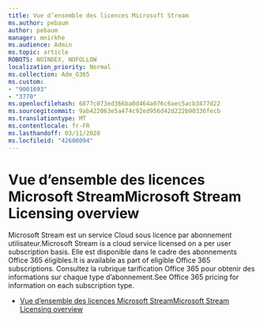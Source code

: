```yaml
---
title: Vue d’ensemble des licences Microsoft Stream
ms.author: pebaum
author: pebaum
manager: mnirkhe
ms.audience: Admin
ms.topic: article
ROBOTS: NOINDEX, NOFOLLOW
localization_priority: Normal
ms.collection: Adm_O365
ms.custom:
- "9001693"
- "3770"
ms.openlocfilehash: 6877c073ed366ba0d464a076c6aec5acb3477d22
ms.sourcegitcommit: 9ab422063e5a474c92ed956d42d222b90336fecb
ms.translationtype: MT
ms.contentlocale: fr-FR
ms.lasthandoff: 03/11/2020
ms.locfileid: "42600094"
---
```

# <a name="microsoft-stream-licensing-overview"></a><span data-ttu-id="b7597-102">Vue d’ensemble des licences Microsoft Stream</span><span class="sxs-lookup"><span data-stu-id="b7597-102">Microsoft Stream Licensing overview</span></span>

<span data-ttu-id="b7597-103">Microsoft Stream est un service Cloud sous licence par abonnement utilisateur.</span><span class="sxs-lookup"><span data-stu-id="b7597-103">Microsoft Stream is a cloud service licensed on a per user subscription basis.</span></span> <span data-ttu-id="b7597-104">Elle est disponible dans le cadre des abonnements Office 365 éligibles.</span><span class="sxs-lookup"><span data-stu-id="b7597-104">It is available as part of eligible Office 365 subscriptions.</span></span> <span data-ttu-id="b7597-105">Consultez la rubrique tarification Office 365 pour obtenir des informations sur chaque type d’abonnement.</span><span class="sxs-lookup"><span data-stu-id="b7597-105">See Office 365 pricing for information on each subscription type.</span></span>

- [<span data-ttu-id="b7597-106">Vue d’ensemble des licences Microsoft Stream</span><span class="sxs-lookup"><span data-stu-id="b7597-106">Microsoft Stream Licensing overview</span></span>](https://docs.microsoft.com/stream/license-overview)